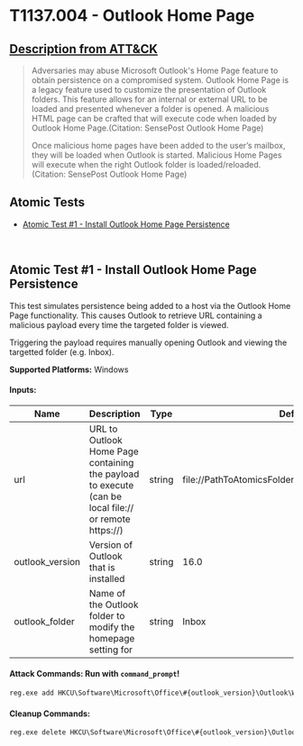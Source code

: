 # T1137.004 - Outlook Home Page
## [Description from ATT&CK](https://attack.mitre.org/techniques/T1137/004)
<blockquote>Adversaries may abuse Microsoft Outlook's Home Page feature to obtain persistence on a compromised system. Outlook Home Page is a legacy feature used to customize the presentation of Outlook folders. This feature allows for an internal or external URL to be loaded and presented whenever a folder is opened. A malicious HTML page can be crafted that will execute code when loaded by Outlook Home Page.(Citation: SensePost Outlook Home Page)

Once malicious home pages have been added to the user’s mailbox, they will be loaded when Outlook is started. Malicious Home Pages will execute when the right Outlook folder is loaded/reloaded.(Citation: SensePost Outlook Home Page)
</blockquote>

## Atomic Tests

- [Atomic Test #1 - Install Outlook Home Page Persistence](#atomic-test-1---install-outlook-home-page-persistence)


<br/>

## Atomic Test #1 - Install Outlook Home Page Persistence
This test simulates persistence being added to a host via the Outlook Home Page functionality. This causes Outlook to retrieve URL containing a malicious payload every time the targeted folder is viewed.

Triggering the payload requires manually opening Outlook and viewing the targetted folder (e.g. Inbox).

**Supported Platforms:** Windows




#### Inputs:
| Name | Description | Type | Default Value | 
|------|-------------|------|---------------|
| url | URL to Outlook Home Page containing the payload to execute (can be local file:// or remote https://) | string | file://PathToAtomicsFolder&#92;T1137.004&#92;src&#92;T1137.004.html|
| outlook_version | Version of Outlook that is installed | string | 16.0|
| outlook_folder | Name of the Outlook folder to modify the homepage setting for | string | Inbox|


#### Attack Commands: Run with `command_prompt`! 


```cmd
reg.exe add HKCU\Software\Microsoft\Office\#{outlook_version}\Outlook\WebView\#{outlook_folder} /v URL /t REG_SZ /d #{url} /f
```

#### Cleanup Commands:
```cmd
reg.exe delete HKCU\Software\Microsoft\Office\#{outlook_version}\Outlook\WebView\#{outlook_folder} /v URL /f
```





<br/>
